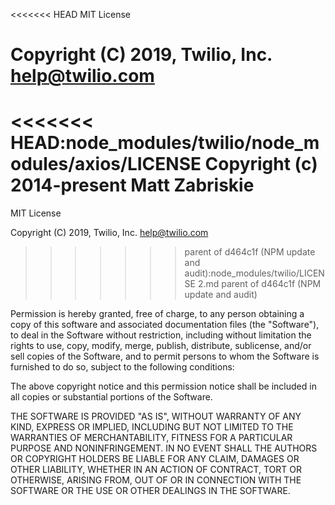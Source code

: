 <<<<<<< HEAD
MIT License

Copyright (C) 2019, Twilio, Inc. <help@twilio.com>
=======
<<<<<<< HEAD:node_modules/twilio/node_modules/axios/LICENSE
Copyright (c) 2014-present Matt Zabriskie
=======
MIT License

Copyright (C) 2019, Twilio, Inc. <help@twilio.com>
>>>>>>> parent of d464c1f (NPM update and audit):node_modules/twilio/LICENSE 2.md
>>>>>>> parent of d464c1f (NPM update and audit)

Permission is hereby granted, free of charge, to any person obtaining a copy of
this software and associated documentation files (the "Software"), to deal in
the Software without restriction, including without limitation the rights to
use, copy, modify, merge, publish, distribute, sublicense, and/or sell copies
of the Software, and to permit persons to whom the Software is furnished to do
so, subject to the following conditions:

The above copyright notice and this permission notice shall be included in all
copies or substantial portions of the Software.

THE SOFTWARE IS PROVIDED "AS IS", WITHOUT WARRANTY OF ANY KIND, EXPRESS OR
IMPLIED, INCLUDING BUT NOT LIMITED TO THE WARRANTIES OF MERCHANTABILITY,
FITNESS FOR A PARTICULAR PURPOSE AND NONINFRINGEMENT. IN NO EVENT SHALL THE
AUTHORS OR COPYRIGHT HOLDERS BE LIABLE FOR ANY CLAIM, DAMAGES OR OTHER
LIABILITY, WHETHER IN AN ACTION OF CONTRACT, TORT OR OTHERWISE, ARISING FROM,
OUT OF OR IN CONNECTION WITH THE SOFTWARE OR THE USE OR OTHER DEALINGS IN THE
SOFTWARE.